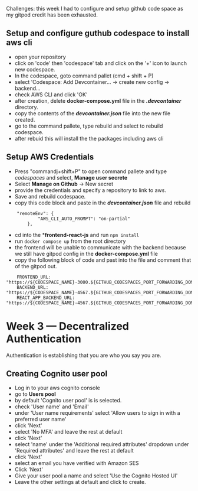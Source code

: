 Challenges:
this week I had to configure and setup github code space as my gitpod credit has been exhausted.
## Setup and configure guthub codespace to install aws cli
- open your repository
- click on 'code' then 'codespace' tab and click on the '+' icon to launch new codespace.
- In the codespace, goto command pallet (cmd + shift + P)
- select 'Codespace: Add Devcontainer... -> create new config -> backend...
- check AWS CLI and click 'OK'
- after creation, delete **docker-compose.yml** file in the ***.devcontainer*** directory.
- copy the contents of the ***devcontainer.json*** file into the new file created.
- go to the command pallete, type rebuild and select to rebuild codespace.
- after rebuid this will install the the packages including aws cli

## Setup AWS Credentials
- Press "commandj+shift+P" to open command pallete and type *codespaces* and select, **Manage user secrete**
- Select **Manage on Github** -> New secret
- provide the credentials and specify a repository to link to aws.
- Save and rebuild codespace.
- copy this code block and paste in the ***devcontainer.json*** file and rebuild
```
    "remoteEnv": {
            "AWS_CLI_AUTO_PROMPT": "on-partial"
        },
```
- cd into the ***frontend-react-js** and run `npm install`
- run `docker compose up` from the root directory
- the frontend will be unable to communicate with the backend because we still have gitpod config in the **docker-compose.yml** file
- copy the following block of code and past into the file and comment that of the gitpod out.
```
    FRONTEND_URL: "https://${CODESPACE_NAME}-3000.${GITHUB_CODESPACES_PORT_FORWARDING_DOMAIN}"
    BACKEND_URL: "https://${CODESPACE_NAME}-4567.${GITHUB_CODESPACES_PORT_FORWARDING_DOMAIN}"
    REACT_APP_BACKEND_URL: "https://${CODESPACE_NAME}-4567.${GITHUB_CODESPACES_PORT_FORWARDING_DOMAIN}"
```


# Week 3 — Decentralized Authentication
Authentication is establishing that you are who you say you are.

## Creating Cognito user pool
- Log in to your aws cognito console
- go to **Users pool**
- by default 'Cognito user pool' is is selected.
- check 'User name' and 'Email' 
- under 'User name requirements' select 'Allow users to sign in with a preferred user name'
- click 'Next'
- select 'No MFA' and leave the rest at default
- click 'Next'
- select 'name' under the 'Additional required attributes' dropdown under 'Required attributes' and leave the rest at default
- click 'Next' 
- select an email you have verified with Amazon SES
- Click 'Next' 
- Give your user pool a name and select 'Use the Cognito Hosted UI'
- Leave the other settings at default and click to create.

